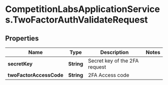 # CompetitionLabsApplicationServices.TwoFactorAuthValidateRequest

## Properties

Name | Type | Description | Notes
------------ | ------------- | ------------- | -------------
**secretKey** | **String** | Secret key of the 2FA request | 
**twoFactorAccessCode** | **String** | 2FA Access code | 


